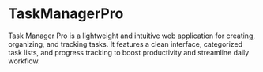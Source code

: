 # TaskManagerPro
Task Manager Pro is a lightweight and intuitive web application for creating, organizing, and tracking tasks. It features a clean interface, categorized task lists, and progress tracking to boost productivity and streamline daily workflow.
